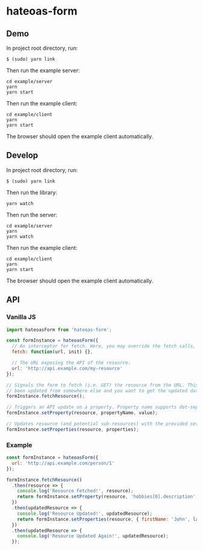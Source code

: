 # hateoas-form

## Demo

In project root directory, run:

```
$ (sudo) yarn link
```

Then run the example server:

```
cd example/server
yarn
yarn start
```

Then run the example client:

```
cd example/client
yarn
yarn start
```

The browser should open the example client automatically.

## Develop

In project root directory, run:

```
$ (sudo) yarn link
```

Then run the library:

```
yarn watch
```

Then run the server:

```
cd example/server
yarn
yarn watch
```

Then run the example client:

```
cd example/client
yarn
yarn start
```

The browser should open the example client automatically.

## API

### Vanilla JS
```js
import hateoasForm from 'hateoas-form';

const formInstance = hateoasForm({
  // An interceptor for fetch. Here, you may override the fetch calls, for instance adding authorization.
  fetch: function(url, init) {},

  // The URL exposing the API of the resource.
  url: 'http://api.example.com/my-resource'
});

// Signals the form to fetch (i.e. GET) the resource from the URL. This can be useful when you know the resource has
// been updated from somewhere else and you want to get the updated data.
formInstance.fetchResource();

// Triggers an API update on a property. Property name supports dot-separated syntax and brackets for arrays.
formInstance.setProperty(resource, propertyName, value);

// Updates resource (and potential sub-resources) with the provided set of properties.
formInstance.setProperties(resource, properties);
```

### Example

```js
const formInstance = hateoasForm({
  url: 'http://api.example.com/person/1'
});

formInstance.fetchResource()
  .then(resource => {
    console.log('Resource Fetched!', resource);
    return formInstance.setProperty(resource, 'hobbies[0].description', 'Love HATEOAS') // Triggers a PATCH call.
  })
  .then(updatedResource => {
    console.log('Resource Updated!', updatedResource);
    return formInstance.setProperties(resource, { firstName: 'John', lastName: 'Doe' }); // Triggers another PATCH call.
  })
  .then(updatedResource => {
    console.log('Resource Updated Again!', updatedResource);
  });
```
